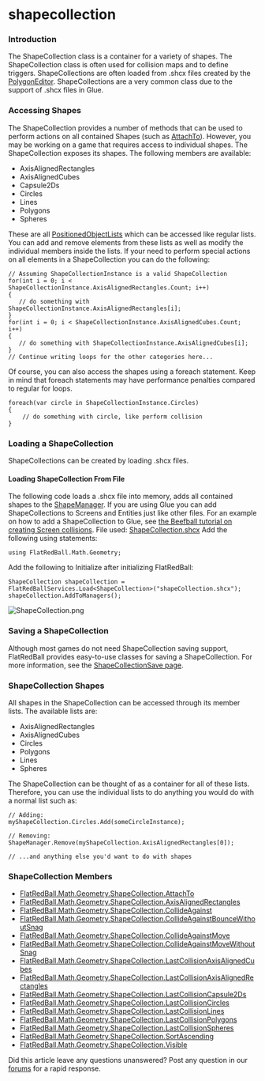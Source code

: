 # shapecollection

### Introduction

The ShapeCollection class is a container for a variety of shapes. The ShapeCollection class is often used for collision maps and to define triggers. ShapeCollections are often loaded from .shcx files created by the [PolygonEditor](../../../../../../PolygonEditorWiki.md). ShapeCollections are a very common class due to the support of .shcx files in Glue.

### Accessing Shapes

The ShapeCollection provides a number of methods that can be used to perform actions on all contained Shapes (such as [AttachTo](../../../../../../frb/docs/index.php)). However, you may be working on a game that requires access to individual shapes. The ShapeCollection exposes its shapes. The following members are available:

* AxisAlignedRectangles
* AxisAlignedCubes
* Capsule2Ds
* Circles
* Lines
* Polygons
* Spheres

These are all [PositionedObjectLists](../../../../../../frb/docs/index.php) which can be accessed like regular lists. You can add and remove elements from these lists as well as modify the individual members inside the lists. If your need to perform special actions on all elements in a ShapeCollection you can do the following:

```
// Assuming ShapeCollectionInstance is a valid ShapeCollection
for(int i = 0; i < ShapeCollectionInstance.AxisAlignedRectangles.Count; i++)
{
   // do something with ShapeCollectionInstance.AxisAlignedRectangles[i];
}
for(int i = 0; i < ShapeCollectionInstance.AxisAlignedCubes.Count; i++)
{
   // do something with ShapeCollectionInstance.AxisAlignedCubes[i];
}
// Continue writing loops for the other categories here...
```

Of course, you can also access the shapes using a foreach statement. Keep in mind that foreach statements may have performance penalties compared to regular for loops.

```
foreach(var circle in ShapeCollectionInstance.Circles)
{
    // do something with circle, like perform collision
}
```

### Loading a ShapeCollection

ShapeCollections can be created by loading .shcx files.

#### Loading ShapeCollection From File

The following code loads a .shcx file into memory, adds all contained shapes to the [ShapeManager](../../../../../../frb/docs/index.php). If you are using Glue you can add ShapeCollections to Screens and Entities just like other files. For an example on how to add a ShapeCollection to Glue, see [the Beefball tutorial on creating Screen collisions](../../../../../../frb/docs/index.php). File used: [ShapeCollection.shcx](../../../../../../frb/docs/images/b/b0/ShapeCollection.shcx) Add the following using statements:

```
using FlatRedBall.Math.Geometry;
```

Add the following to Initialize after initializing FlatRedBall:

```
ShapeCollection shapeCollection = FlatRedBallServices.Load<ShapeCollection>("shapeCollection.shcx");
shapeCollection.AddToManagers();
```

![ShapeCollection.png](../../../../../../media/migrated_media-ShapeCollection.png)

### Saving a ShapeCollection

Although most games do not need ShapeCollection saving support, FlatRedBall provides easy-to-use classes for saving a ShapeCollection. For more information, see the [ShapeCollectionSave page](../../../../../../frb/docs/index.php).

### ShapeCollection Shapes

All shapes in the ShapeCollection can be accessed through its member lists. The available lists are:

* AxisAlignedRectangles
* AxisAlignedCubes
* Circles
* Polygons
* Lines
* Spheres

The ShapeCollection can be thought of as a container for all of these lists. Therefore, you can use the individual lists to do anything you would do with a normal list such as:

```
// Adding:
myShapeCollection.Circles.Add(someCircleInstance);

// Removing:
ShapeManager.Remove(myShapeCollection.AxisAlignedRectangles[0]);

// ...and anything else you'd want to do with shapes
```

### ShapeCollection Members

* [FlatRedBall.Math.Geometry.ShapeCollection.AttachTo](../../../../../../frb/docs/index.php)
* [FlatRedBall.Math.Geometry.ShapeCollection.AxisAlignedRectangles](../../../../../../frb/docs/index.php)
* [FlatRedBall.Math.Geometry.ShapeCollection.CollideAgainst](../../../../../../frb/docs/index.php)
* [FlatRedBall.Math.Geometry.ShapeCollection.CollideAgainstBounceWithoutSnag](../../../../../../frb/docs/index.php)
* [FlatRedBall.Math.Geometry.ShapeCollection.CollideAgainstMove](../../../../../../frb/docs/index.php)
* [FlatRedBall.Math.Geometry.ShapeCollection.CollideAgainstMoveWithoutSnag](../../../../../../frb/docs/index.php)
* [FlatRedBall.Math.Geometry.ShapeCollection.LastCollisionAxisAlignedCubes](../../../../../../frb/docs/index.php)
* [FlatRedBall.Math.Geometry.ShapeCollection.LastCollisionAxisAlignedRectangles](../../../../../../frb/docs/index.php)
* [FlatRedBall.Math.Geometry.ShapeCollection.LastCollisionCapsule2Ds](../../../../../../frb/docs/index.php)
* [FlatRedBall.Math.Geometry.ShapeCollection.LastCollisionCircles](../../../../../../frb/docs/index.php)
* [FlatRedBall.Math.Geometry.ShapeCollection.LastCollisionLines](../../../../../../frb/docs/index.php)
* [FlatRedBall.Math.Geometry.ShapeCollection.LastCollisionPolygons](../../../../../../frb/docs/index.php)
* [FlatRedBall.Math.Geometry.ShapeCollection.LastCollisionSpheres](../../../../../../frb/docs/index.php)
* [FlatRedBall.Math.Geometry.ShapeCollection.SortAscending](../../../../../../frb/docs/index.php)
* [FlatRedBall.Math.Geometry.ShapeCollection.Visible](../../../../../../frb/docs/index.php)

Did this article leave any questions unanswered? Post any question in our [forums](../../../../../../frb/forum.md) for a rapid response.
